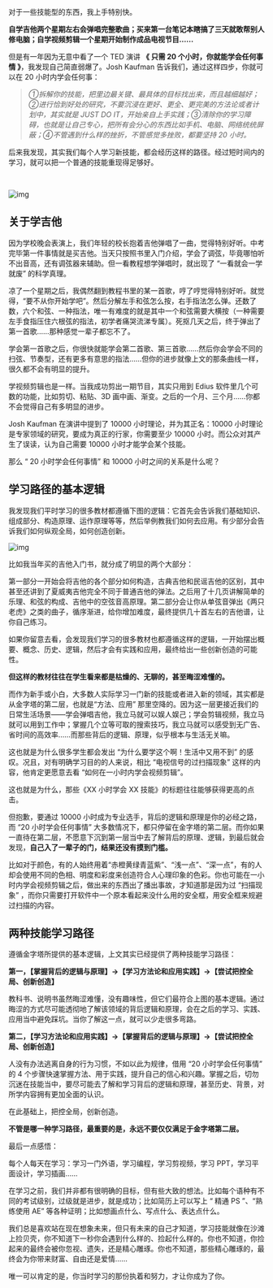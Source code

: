 对于一些技能型的东西，我上手特别快。

**自学吉他两个星期左右会弹唱完整歌曲；买来第一台笔记本瞎搞了三天就敢帮别人修电脑；自学视频剪辑一个星期开始制作成品电视节目……**

但是有一年因为无意中看了一个 TED 演讲 **《 只需 20 个小时，你就能学会任何事情 》**，我发现自己简直弱爆了。Josh Kaufman 告诉我们，通过这样四步，你就可以在 20 小时内学会任何事：

> *①拆解你的技能，把里边最关键、最具体的目标找出来，而且越细越好；②进行恰到好处的研究，不要沉浸在更好、更全、更完美的方法论或者计划中，其实就是 JUST DO IT，开始亲自上手实践；③清除你的学习障碍，也就是让自己专心，把所有会分心的东西比如手机、电脑、网络统统屏蔽；④不管遇到什么样的挫折，不管感觉多挫败，都要坚持 20 小时。*

后来我发现，其实我们每个人学习新技能，都会经历这样的路径。经过短时间内的学习，就可以把一个普通的技能重现得足够好。

​    

![img](https://cdn.labs.topbook.cc/topbook/img/eb3fd48a7ff6927071f98166ed7706428)

 

## **关于学吉他**

因为学校晚会表演上，我们年轻的校长抱着吉他弹唱了一曲，觉得特别好听。中考完毕第一件事情就是买吉他。当天只按照书里入门介绍，学会了调弦，毕竟哪怕听不出音高，还有调弦器来辅助。但一看教程想学弹唱时，就出现了 “一看就会一学就废” 的科学真理。

凉了一个星期之后，我偶然翻到教程书里的某一首歌，哼了哼觉得特别好听。就觉得，“要不从你开始学吧”。然后分解左手和弦怎么按，右手指法怎么弹。还数了数，六个和弦、一种指法，唯一有难度的就是其中一个和弦需要大横按（一种需要左手食指压住六根弦的指法，初学者痛哭流涕专属）。死抠几天之后，终于弹出了第一首歌……那种感觉一辈子都忘不了。

学会第一首歌之后，你很快就能学会第二首歌、第三首歌……然后你会学会不同的扫弦、节奏型，还有更多有意思的指法……但你的进步就像上文的那条曲线一样，很久都不会有明显的提升。

学视频剪辑也是一样。当我成功剪出一期节目，其实只用到 Edius 软件里几个可数的功能，比如剪切、粘贴、3D 画中画、渐变。之后的一个月、三个月……你都不会觉得自己有多明显的进步。

 

Josh Kaufman 在演讲中提到了 10000 小时理论，并为其正名：10000 小时理论是专家领域的研究，要成为真正的行家，你需要至少 10000 小时。而公众对其产生了误读，认为自己需要 10000 小时才能学会某个技能。

那么 “ 20 小时学会任何事情” 和 10000 小时之间的关系是什么呢？

 

## **学习路径的基本逻辑**

我发现我们平时学习的很多教材都遵循下图的逻辑：它首先会告诉我们基础知识、组成部分、构造原理、运作原理等等，然后举例教我们如何去应用。有少部分会告诉我们如何纵观全局，如何创造创新。   

![img](https://cdn.labs.topbook.cc/topbook/img/e28e36da25412ecb158f725405e7b18c1)

比如我当年买的吉他入门书，就分成了明显的两个大部分：

第一部分一开始会将吉他的各个部分如何构造，古典吉他和民谣吉他的区别，其中甚至还讲到了夏威夷吉他完全不同于普通吉他的弹法。之后用了十几页讲解简单的乐理、和弦的构成、吉他中的空弦音高原理。第二部分会让你从单弦音弹出《两只老虎》之类的曲子，循序渐进，给你增加难度，最终提供几十首左右的吉他谱，让你自己练习。

如果你留意去看，会发现我们学习的很多教材也都遵循这样的逻辑，一开始摆出概要、概念、历史、逻辑，然后才会有实践和应用，最终给出一些创新创造的可能性。

**但这样的教材往往在学生看来都是枯燥的、无聊的，甚至晦涩难懂的。**

而作为新手或小白，大多数人实际学习一门新的技能或者进入新的领域，其实都是从金字塔的第二层，也就是“方法、应用” 那里空降的。因为这一层更接近我们的日常生活场景——学会弹唱吉他，我立马就可以娱人娱己；学会剪辑视频，我立马就可以用到工作中；掌握几个立等可取的搜索技巧，我立马就可以感受到无广告、省时间的高效率……而那些背后的逻辑、原理，似乎根本与生活无关嘛。

这也就是为什么很多学生都会发出 “为什么要学这个啊！生活中又用不到” 的感叹。况且，对有明确学习目的的人来说，相比 “电视信号的过扫描现象” 这样的内容，他肯定更愿意去看 “如何在一小时内学会视频剪辑”。

这也就是为什么，那些《XX 小时学会 XX 技能》的标题往往能够获得更高的点击。

但抱歉，要通过 10000 小时成为专业选手，背后的逻辑和原理是你的必经之路，而 “20 小时学会任何事情” 大多数情况下，都只停留在金字塔的第二层。而你如果一直待在第二层，不愿意下沉到第一层当中去了解背后的原理、逻辑，到最后就会发现，**自己入了一辈子的门，结果还没有摸到门槛。**

比如对于颜色，有的人始终用着“赤橙黄绿青蓝紫”、“浅一点”、“深一点”，有的人却会使用不同的色相、明度和彩度来创造符合人心理印象的色彩。你也可能在一小时内学会视频剪辑之后，做出来的东西出了播出事故，才知道那是因为过 “扫描现象” ，而你只需要打开软件中一个原本看起来没什么用的安全框，用安全框来规避过扫描的内容。 

 

## **两种技能学习路径**

遵循金字塔所提供的基本逻辑，上文其实已经提供了两种技能学习路径：

**第一，【掌握背后的逻辑与原理】→【学习方法论和应用实践】→【尝试把控全局、创新创造】**

教科书、说明书虽然晦涩难懂，没有趣味性，但它们最符合上图的基本逻辑。通过晦涩的方式尽可能透彻地了解该领域的背后逻辑和原理，会在之后的学习、实践、应用当中避免踩坑。当你了解这一点，就可以少走很多弯路。

**第二，【学习方法论和应用实践】→【掌握背后的逻辑与原理】→【尝试把控全局、创新创造】**

人没有办法逃离自身的行为习惯，不如以此为规律，借用 “20 小时学会任何事情” 的 4 个步骤快速掌握方法、用于实践，提升自己的信心和兴趣。掌握之后，切勿沉迷在技能当中，要尽可能去了解和学习背后的逻辑和原理，甚至历史、背景，对所学内容拥有更加全面的认识。

在此基础上，把控全局，创新创造。

**不管是哪一种学习路径，最重要的是，永远不要仅仅满足于金字塔第二层。**


最后一点感悟：

每个人每天在学习：学习一门外语，学习编程，学习剪视频，学习 PPT，学习平面设计，学习插画……

在学习之前，我们并非都有很明确的目标，但有些大致的想法。比如每个语种有不同的考试级别，过级就是进步，就是成功；比如简历上可以写上 “ 精通 PS ”、“熟练使用 AE” 等各种证明；比如想画点什么、写点什么、表达点什么。

我们总是喜欢站在现在想象未来，但只有未来的自己才知道，学习技能就像在沙滩上捡贝壳，你不知道下一秒你会遇到什么样的、捡起什么样的。你也不知道，你捡起来的最终会被你忽视、遗失，还是精心雕琢。你也不知道，那些精心雕琢的，最终会为你带来财富、自由还是爱情……

唯一可以肯定的是，你当时学习的那份执着和努力，才让你成为了你。